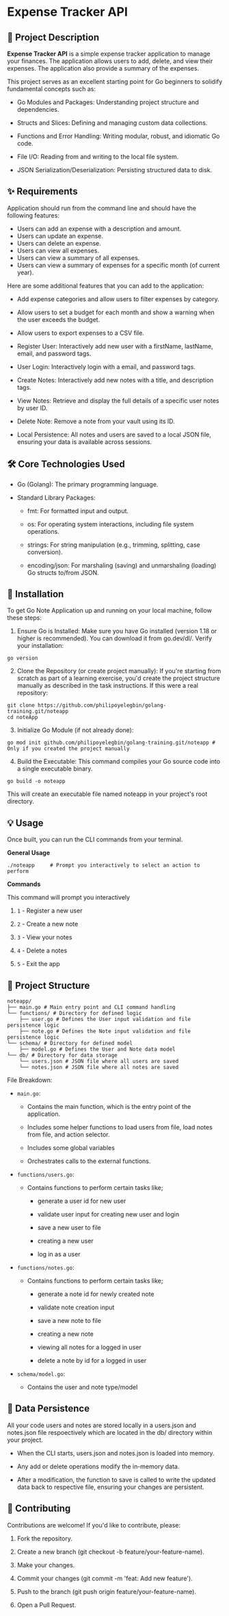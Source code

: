 # Expense Tracker API

## 📝 Project Description

**Expense Tracker API** is a simple expense tracker application to manage your finances. The application allows users to add, delete, and view their expenses. The application also provide a summary of the expenses.

This project serves as an excellent starting point for Go beginners to solidify fundamental concepts such as:

- Go Modules and Packages: Understanding project structure and dependencies.

- Structs and Slices: Defining and managing custom data collections.

- Functions and Error Handling: Writing modular, robust, and idiomatic Go code.

- File I/O: Reading from and writing to the local file system.

- JSON Serialization/Deserialization: Persisting structured data to disk.

## ✨ Requirements

Application should run from the command line and should have the following features:

- Users can add an expense with a description and amount.
- Users can update an expense.
- Users can delete an expense.
- Users can view all expenses.
- Users can view a summary of all expenses.
- Users can view a summary of expenses for a specific month (of current year).

Here are some additional features that you can add to the application:

- Add expense categories and allow users to filter expenses by category.
- Allow users to set a budget for each month and show a warning when the user exceeds the budget.
- Allow users to export expenses to a CSV file.

- Register User: Interactively add new user with a firstName, lastName, email, and password tags.

- User Login: Interactively login with a email, and password tags.

- Create Notes: Interactively add new notes with a title, and description tags.

- View Notes: Retrieve and display the full details of a specific user notes by user ID.

- Delete Note: Remove a note from your vault using its ID.

- Local Persistence: All notes and users are saved to a local JSON file, ensuring your data is available across sessions.

## 🛠️ Core Technologies Used

- Go (Golang): The primary programming language.

- Standard Library Packages:

  - fmt: For formatted input and output.

  - os: For operating system interactions, including file system operations.

  - strings: For string manipulation (e.g., trimming, splitting, case conversion).

  - encoding/json: For marshaling (saving) and unmarshaling (loading) Go structs to/from JSON.

## 🚀 Installation

To get Go Note Application up and running on your local machine, follow these steps:

1. Ensure Go is Installed:
   Make sure you have Go installed (version 1.18 or higher is recommended). You can download it from go.dev/dl/.
   Verify your installation:

```
go version
```

2. Clone the Repository (or create project manually):
   If you're starting from scratch as part of a learning exercise, you'd create the project structure manually as described in the task instructions. If this were a real repository:

```
git clone https://github.com/philipoyelegbin/golang-training.git/noteapp
cd noteApp
```

3. Initialize Go Module (if not already done):

```
go mod init github.com/philipoyelegbin/golang-training.git/noteapp # Only if you created the project manually
```

4. Build the Executable:
   This command compiles your Go source code into a single executable binary.

```
go build -o noteapp
```

This will create an executable file named noteapp in your project's root directory.

## 💡 Usage

Once built, you can run the CLI commands from your terminal.

**General Usage**

```
./noteapp     # Prompt you interactively to select an action to perform
```

**Commands**

This command will prompt you interactively

1. `1` - Register a new user

2. `2` - Create a new note

3. `3` - View your notes

4. `4` - Delete a notes

5. `5` - Exit the app

## 📂 Project Structure

```
noteapp/
├── main.go # Main entry point and CLI command handling
└── functions/ # Directory for defined logic
    ├── user.go # Defines the User input validation and file persistence logic
    ├── note.go # Defines the Note input validation and file persistence logic
└── schema/ # Directory for defined model
    ├── model.go # Defines the User and Note data model
└── db/ # Directory for data storage
    └── users.json # JSON file where all users are saved
    └── notes.json # JSON file where all notes are saved
```

File Breakdown:

- `main.go`:

  - Contains the main function, which is the entry point of the application.

  - Includes some helper functions to load users from file, load notes from file, and action selector.

  - Includes some global variables

  - Orchestrates calls to the external functions.

- `functions/users.go`:

  - Contains functions to perform certain tasks like;

    - generate a user id for new user

    - validate user input for creating new user and login

    - save a new user to file

    - creating a new user

    - log in as a user

- `functions/notes.go`:

  - Contains functions to perform certain tasks like;

    - generate a note id for newly created note

    - validate note creation input

    - save a new note to file

    - creating a new note

    - viewing all notes for a logged in user

    - delete a note by id for a logged in user

- `schema/model.go`:

  - Contains the user and note type/model

## 💾 Data Persistence

All your code users and notes are stored locally in a users.json and notes.json file respoectively which are located in the db/ directory within your project.

- When the CLI starts, users.json and notes.json is loaded into memory.

- Any add or delete operations modify the in-memory data.

- After a modification, the function to save is called to write the updated data back to respective file, ensuring your changes are persistent.

## 🤝 Contributing

Contributions are welcome! If you'd like to contribute, please:

1. Fork the repository.

2. Create a new branch (git checkout -b feature/your-feature-name).

3. Make your changes.

4. Commit your changes (git commit -m 'feat: Add new feature').

5. Push to the branch (git push origin feature/your-feature-name).

6. Open a Pull Request.
